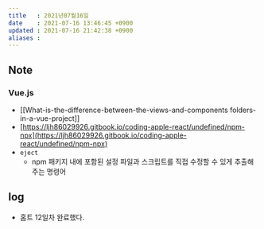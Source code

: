 ```yaml
---
title   : 2021년07월16일 
date    : 2021-07-16 13:46:45 +0900
updated : 2021-07-16 21:42:38 +0900
aliases : 
---
```

## Note
### Vue.js  
- [[What-is-the-difference-between-the-views-and-components folders-in-a-vue-project]]
- [https://ljh86029926.gitbook.io/coding-apple-react/undefined/npm-npx](https://ljh86029926.gitbook.io/coding-apple-react/undefined/npm-npx)  
- `eject`  
	- npm 패키지 내에 포함된 설정 파일과 스크립트를 직접 수정할 수 있게 추출해주는 명령어  

## log 
- 홈트 12일차 완료했다.
